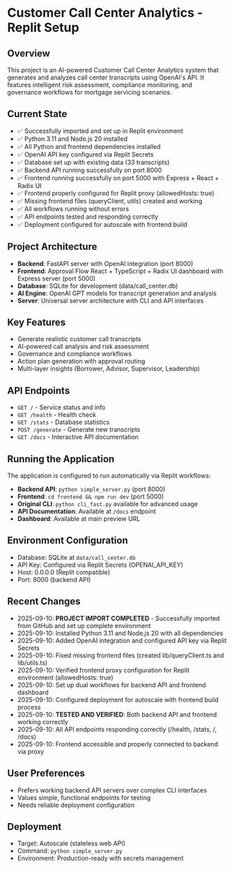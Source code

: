 # Customer Call Center Analytics - Replit Setup

## Overview
This project is an AI-powered Customer Call Center Analytics system that generates and analyzes call center transcripts using OpenAI's API. It features intelligent risk assessment, compliance monitoring, and governance workflows for mortgage servicing scenarios.

## Current State
- ✅ Successfully imported and set up in Replit environment
- ✅ Python 3.11 and Node.js 20 installed 
- ✅ All Python and frontend dependencies installed
- ✅ OpenAI API key configured via Replit Secrets
- ✅ Database set up with existing data (33 transcripts)
- ✅ Backend API running successfully on port 8000
- ✅ Frontend running successfully on port 5000 with Express + React + Radix UI
- ✅ Frontend properly configured for Replit proxy (allowedHosts: true)
- ✅ Missing frontend files (queryClient, utils) created and working
- ✅ All workflows running without errors
- ✅ API endpoints tested and responding correctly
- ✅ Deployment configured for autoscale with frontend build

## Project Architecture
- **Backend**: FastAPI server with OpenAI integration (port 8000)
- **Frontend**: Approval Flow React + TypeScript + Radix UI dashboard with Express server (port 5000)
- **Database**: SQLite for development (data/call_center.db)
- **AI Engine**: OpenAI GPT models for transcript generation and analysis
- **Server**: Universal server architecture with CLI and API interfaces

## Key Features
- Generate realistic customer call transcripts
- AI-powered call analysis and risk assessment
- Governance and compliance workflows
- Action plan generation with approval routing
- Multi-layer insights (Borrower, Advisor, Supervisor, Leadership)

## API Endpoints
- `GET /` - Service status and info
- `GET /health` - Health check
- `GET /stats` - Database statistics
- `POST /generate` - Generate new transcripts
- `GET /docs` - Interactive API documentation

## Running the Application
The application is configured to run automatically via Replit workflows:
- **Backend API**: `python simple_server.py` (port 8000)
- **Frontend**: `cd frontend && npm run dev` (port 5000)
- **Original CLI**: `python cli_fast.py` available for advanced usage
- **API Documentation**: Available at `/docs` endpoint
- **Dashboard**: Available at main preview URL

## Environment Configuration
- Database: SQLite at `data/call_center.db`
- API Key: Configured via Replit Secrets (OPENAI_API_KEY)
- Host: 0.0.0.0 (Replit compatible)
- Port: 8000 (backend API)

## Recent Changes
- 2025-09-10: **PROJECT IMPORT COMPLETED** - Successfully imported from GitHub and set up complete environment
- 2025-09-10: Installed Python 3.11 and Node.js 20 with all dependencies  
- 2025-09-10: Added OpenAI integration and configured API key via Replit Secrets
- 2025-09-10: Fixed missing frontend files (created lib/queryClient.ts and lib/utils.ts)
- 2025-09-10: Verified frontend proxy configuration for Replit environment (allowedHosts: true)
- 2025-09-10: Set up dual workflows for backend API and frontend dashboard
- 2025-09-10: Configured deployment for autoscale with frontend build process
- 2025-09-10: **TESTED AND VERIFIED**: Both backend API and frontend working correctly
- 2025-09-10: All API endpoints responding correctly (/health, /stats, /, /docs)
- 2025-09-10: Frontend accessible and properly connected to backend via proxy

## User Preferences
- Prefers working backend API servers over complex CLI interfaces
- Values simple, functional endpoints for testing
- Needs reliable deployment configuration

## Deployment
- Target: Autoscale (stateless web API)
- Command: `python simple_server.py`
- Environment: Production-ready with secrets management